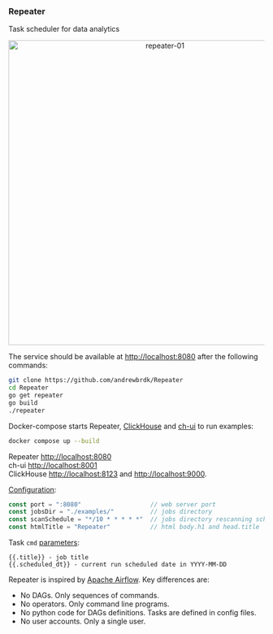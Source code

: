 ### Repeater

Task scheduler for data analytics

<p align="center">
    <a href="https://github.com/andrewbrdk/Repeater">
    <img src="https://i.ibb.co/T8XDLsP/repeater-01.png" alt="repeater-01" width="600">
    </a>
</p>

The service should be available at [http://localhost:8080](http://localhost:8080) after the following commands:

```bash
git clone https://github.com/andrewbrdk/Repeater
cd Repeater
go get repeater
go build 
./repeater
```

Docker-compose starts Repeater, [ClickHouse](https://clickhouse.com/) and [ch-ui](https://github.com/caioricciuti/ch-ui) to run examples:

```bash
docker compose up --build
```
Repeater [http://localhost:8080](http://localhost:8080)  
ch-ui [http://localhost:8001](http://localhost:8001)  
ClickHouse [http://localhost:8123](http://localhost:8123) and [http://localhost:9000](http://localhost:9000).


[Configuration](https://github.com/andrewbrdk/Repeater/blob/main/main.go#L25):
```go
const port = ":8080"                   // web server port  
const jobsDir = "./examples/"          // jobs directory
const scanSchedule = "*/10 * * * * *"  // jobs directory rescanning schedule
const htmlTitle = "Repeater"           // html body.h1 and head.title
```

Task `cmd` [parameters](https://github.com/andrewbrdk/Repeater/blob/main/examples/template.job):
```
{{.title}} - job title
{{.scheduled_dt}} - current run scheduled date in YYYY-MM-DD
```

Repeater is inspired by [Apache Airflow](https://airflow.apache.org/). Key differences are: 

* No DAGs. Only sequences of commands.
* No operators. Only command line programs. 
* No python code for DAGs definitions. Tasks are defined in config files.
* No user accounts. Only a single user.